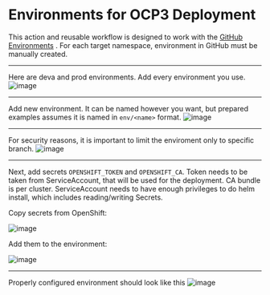 # Environments for OCP3 Deployment

This action and reusable workflow is designed to work with
the [GitHub Environments](https://docs.github.com/en/actions/deployment/targeting-different-environments/using-environments-for-deployment)
. For each target namespace, environment in GitHub must be manually created.

---

Here are deva and prod environments. Add every environment you use.
![image](https://user-images.githubusercontent.com/75479014/198976209-70e46427-cbac-41c5-96ca-38314127911a.png)

---

Add new environment. It can be named however you want, but prepared examples assumes it is named in `env/<name>` format.
![image](https://user-images.githubusercontent.com/75479014/198976609-cc88ea31-accc-4e4b-8ad2-220bb317b1dc.png)

---

For security reasons, it is important to limit the enviroment only to specific branch.
![image](https://user-images.githubusercontent.com/75479014/198976787-2feee3e5-2673-4fbe-b46f-9fe95e5a278d.png)

---

Next, add secrets `OPENSHIFT_TOKEN` and `OPENSHIFT_CA`. Token needs to be taken from ServiceAccount,
that will be used for the deployment. CA bundle is per cluster. ServiceAccount needs to have enough
privileges to do helm install, which includes reading/writing Secrets.

Copy secrets from OpenShift:

![image](https://user-images.githubusercontent.com/75479014/198978560-d715f7d7-39f1-4435-b4c1-804465907e68.png)

Add them to the environment:

![image](https://user-images.githubusercontent.com/75479014/198977523-4bf911ae-06f9-498b-bf36-ea2191fb28bb.png)

---

Properly configured environment should look like this
![image](https://user-images.githubusercontent.com/75479014/198977751-7dd83295-60a8-4a28-89ba-d749c3e65f58.png)
